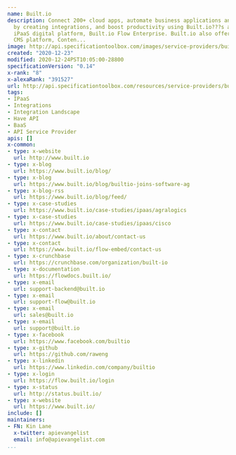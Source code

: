 ```yaml
---
name: Built.io
description: Connect 200+ cloud apps, automate business applications and workflows
  by creating integrations, and boost productivity using Built.io???s award-winning
  iPaaS digital platform, Built.io Flow Enterprise. Built.io also offers a headless
  CMS platform, Conten...
image: http://api.specificationtoolbox.com/images/service-providers/built-io.jpg
created: "2020-12-23"
modified: 2020-12-24PST10:05:00-28800
specificationVersion: "0.14"
x-rank: "8"
x-alexaRank: "391527"
url: http://api.specificationtoolbox.com/resources/service-providers/built-io/
tags:
- IPaaS
- Integrations
- Integration Landscape
- Have API
- BaaS
- API Service Provider
apis: []
x-common:
- type: x-website
  url: http://www.built.io
- type: x-blog
  url: https://www.built.io/blog/
- type: x-blog
  url: https://www.built.io/blog/builtio-joins-software-ag
- type: x-blog-rss
  url: https://www.built.io/blog/feed/
- type: x-case-studies
  url: https://www.built.io/case-studies/ipaas/agralogics
- type: x-case-studies
  url: https://www.built.io/case-studies/ipaas/cisco
- type: x-contact
  url: https://www.built.io/about/contact-us
- type: x-contact
  url: https://www.built.io/flow-embed/contact-us
- type: x-crunchbase
  url: https://crunchbase.com/organization/built-io
- type: x-documentation
  url: https://flowdocs.built.io/
- type: x-email
  url: support-backend@built.io
- type: x-email
  url: support-flow@built.io
- type: x-email
  url: sales@built.io
- type: x-email
  url: support@built.io
- type: x-facebook
  url: https://www.facebook.com/builtio
- type: x-github
  url: https://github.com/raweng
- type: x-linkedin
  url: https://www.linkedin.com/company/builtio
- type: x-login
  url: https://flow.built.io/login
- type: x-status
  url: http://status.built.io/
- type: x-website
  url: https://www.built.io/
include: []
maintainers:
- FN: Kin Lane
  x-twitter: apievangelist
  email: info@apievangelist.com
...
```

